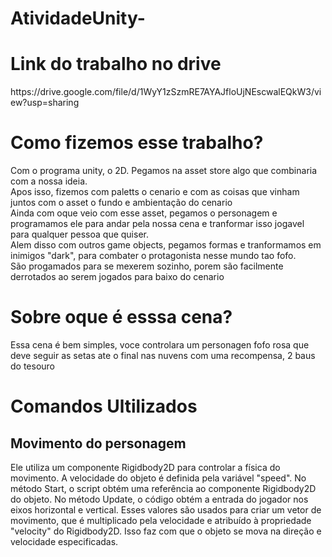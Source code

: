 # AtividadeUnity-
<h1>Link do trabalho no drive</h1> 
https://drive.google.com/file/d/1WyY1zSzmRE7AYAJfloUjNEscwalEQkW3/view?usp=sharing<br>
<H1>Como fizemos esse trabalho?</H1>
Com o programa unity, o 2D.  Pegamos na asset store algo que combinaria com a nossa ideia.<br>
Apos isso, fizemos com paletts o cenario e com as coisas que vinham juntos com o asset o fundo e ambientação do cenario<br>
Ainda com oque veio com esse asset,  pegamos o personagem e programamos ele para andar pela nossa cena e tranformar isso jogavel<br> 
para qualquer pessoa que quiser.<br>
Alem disso com outros game objects, pegamos formas e tranformamos em inimigos "dark", para combater o protagonista nesse mundo tao fofo.<br> 
São progamados para se mexerem sozinho, porem são facilmente derrotados ao serem jogados para baixo do cenario
<h1>Sobre oque é esssa cena?</h1>
Essa cena  é bem simples, voce controlara um personagen fofo rosa que deve seguir as setas ate o final nas nuvens com uma recompensa, 2 baus do tesouro<br>
<h1>Comandos Ultilizados</h1>
<h2>Movimento do personagem</h2>
Ele utiliza um componente Rigidbody2D para controlar a física do movimento. A velocidade do objeto é definida pela variável "speed". No método Start, o script obtém uma referência ao componente Rigidbody2D do objeto. No método Update, o código obtém a entrada do jogador nos eixos horizontal e vertical. Esses valores são usados para criar um vetor de movimento, que é multiplicado pela velocidade e atribuído à propriedade "velocity" do Rigidbody2D. Isso faz com que o objeto se mova na direção e velocidade especificadas.
